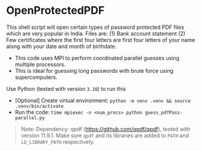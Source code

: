 # OpenProtectedPDF
This shell script will open certain types of password protected PDF files which are very popular in India.
Files are:
(1) Bank account statement
(2) Few certificates
where the first four letters are first four letters of your name along with your date and month of birthdate.

- This code uses MPI to perform coordinated parallel guesses using multiple processors.
- This is ideal for guessing long passwords with brute force using supercomputers.

Use Python (tested with version `3.10`) to run this
- [Optional] Create virtual environment: `python -m venv .venv && source .venv/bin/activate`
- Run the code: `time mpiexec -n <num_procs> python guess_pdfPass-parallel.py`

> Note: Dependency: qpdf (https://github.com/qpdf/qpdf), tested with version 11.9.1. Make sure `qpdf` and its libraries are added to `PATH` and `LD_LIBRARY_PATH` respectively.
